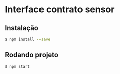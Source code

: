 # Interface contrato sensor

## Instalação

```sh
$ npm install --save
```

## Rodando projeto

```sh
$ npm start
```
